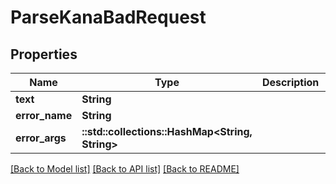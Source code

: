 # ParseKanaBadRequest

## Properties

Name | Type | Description | Notes
------------ | ------------- | ------------- | -------------
**text** | **String** |  | 
**error_name** | **String** | |name|description| |---|---| | UNKNOWN_TEXT | 判別できない読み仮名があります: {text} | | ACCENT_TOP | 句頭にアクセントは置けません: {text} | | ACCENT_TWICE | 1つのアクセント句に二つ以上のアクセントは置けません: {text} | | ACCENT_NOTFOUND | アクセントを指定していないアクセント句があります: {text} | | EMPTY_PHRASE | {position}番目のアクセント句が空白です | | INTERROGATION_MARK_NOT_AT_END | アクセント句末以外に「？」は置けません: {text} | | INFINITE_LOOP | 処理時に無限ループになってしまいました...バグ報告をお願いします。 | | 
**error_args** | **::std::collections::HashMap<String, String>** |  | 

[[Back to Model list]](../generated/README.md#documentation-for-models) [[Back to API list]](../generated/README.md#documentation-for-api-endpoints) [[Back to README]](../generated/README.md)


